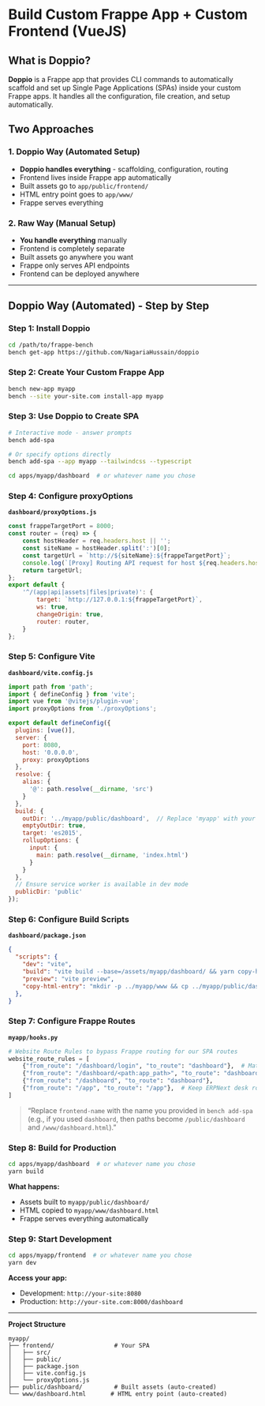 # Build Custom Frappe App + Custom Frontend (VueJS)

## What is Doppio?

**Doppio** is a Frappe app that provides CLI commands to automatically scaffold and set up Single Page Applications (SPAs) inside your custom Frappe apps. It handles all the configuration, file creation, and setup automatically.

## Two Approaches

### 1. Doppio Way (Automated Setup)
- **Doppio handles everything** - scaffolding, configuration, routing
- Frontend lives inside Frappe app automatically
- Built assets go to `app/public/frontend/`
- HTML entry point goes to `app/www/`
- Frappe serves everything

### 2. Raw Way (Manual Setup)
- **You handle everything** manually
- Frontend is completely separate
- Built assets go anywhere you want
- Frappe only serves API endpoints
- Frontend can be deployed anywhere

---

## Doppio Way (Automated) - Step by Step

### Step 1: Install Doppio
```bash
cd /path/to/frappe-bench
bench get-app https://github.com/NagariaHussain/doppio
```

### Step 2: Create Your Custom Frappe App
```bash
bench new-app myapp
bench --site your-site.com install-app myapp
```

### Step 3: Use Doppio to Create SPA
```bash
# Interactive mode - answer prompts
bench add-spa

# Or specify options directly
bench add-spa --app myapp --tailwindcss --typescript

cd apps/myapp/dashboard  # or whatever name you chose

```

### Step 4: Configure proxyOptions
**`dashboard/proxyOptions.js`**
```javascript
const frappeTargetPort = 8000;
const router = (req) => {
	const hostHeader = req.headers.host || '';
	const siteName = hostHeader.split(':')[0];
	const targetUrl = `http://${siteName}:${frappeTargetPort}`;
	console.log(`[Proxy] Routing API request for host ${req.headers.host} to ${targetUrl}${req.url}`);
	return targetUrl;
};
export default {
	'^/(app|api|assets|files|private)': {
		target: `http://127.0.0.1:${frappeTargetPort}`,
		ws: true,
		changeOrigin: true,
		router: router,
	}
};
```
### Step 5: Configure Vite
**`dashboard/vite.config.js`**
```javascript
import path from 'path';
import { defineConfig } from 'vite';
import vue from '@vitejs/plugin-vue';
import proxyOptions from './proxyOptions';

export default defineConfig({
  plugins: [vue()],
  server: {
    port: 8080,
    host: '0.0.0.0',
    proxy: proxyOptions
  },
  resolve: {
    alias: {
      '@': path.resolve(__dirname, 'src')
    }
  },
  build: {
    outDir: '../myapp/public/dashboard',  // Replace 'myapp' with your actual app name
    emptyOutDir: true,
    target: 'es2015',
    rollupOptions: {
      input: {
        main: path.resolve(__dirname, 'index.html')
      }
    }
  },
  // Ensure service worker is available in dev mode
  publicDir: 'public'
});

```

### Step 6: Configure Build Scripts
**`dashboard/package.json`**
```json
{
  "scripts": {
    "dev": "vite",
    "build": "vite build --base=/assets/myapp/dashboard/ && yarn copy-html-entry",  // Replace 'myapp' with your actual app name
    "preview": "vite preview",
    "copy-html-entry": "mkdir -p ../myapp/www && cp ../myapp/public/dashboard/index.html ../myapp/www/dashboard.html"  // Replace 'myapp' with your actual app name
  },
}
```

### Step 7: Configure Frappe Routes
**`myapp/hooks.py`**
```python
# Website Route Rules to bypass Frappe routing for our SPA routes
website_route_rules = [
	{"from_route": "/dashboard/login", "to_route": "dashboard"},  # Match your frontend name
	{"from_route": "/dashboard/<path:app_path>", "to_route": "dashboard"},
	{"from_route": "/dashboard", "to_route": "dashboard"},
	{"from_route": "/app", "to_route": "/app"},  # Keep ERPNext desk routing
]
```
> “Replace `frontend-name` with the name you provided in `bench add-spa` (e.g., if you used `dashboard`, then paths become `/public/dashboard` and `/www/dashboard.html`).”


### Step 8: Build for Production
```bash
cd apps/myapp/dashboard  # or whatever name you chose
yarn build
```

**What happens:**
- Assets built to `myapp/public/dashboard/`
- HTML copied to `myapp/www/dashboard.html`
- Frappe serves everything automatically

### Step 9: Start Development
```bash
cd apps/myapp/frontend  # or whatever name you chose
yarn dev
```

**Access your app:**
- Development: `http://your-site:8080`
- Production: `http://your-site.com:8000/dashboard`


---

**Project Structure**
```
myapp/
├── frontend/                 # Your SPA
│   ├── src/
│   ├── public/
│   ├── package.json
│   ├── vite.config.js
│   └── proxyOptions.js
├── public/dashboard/         # Built assets (auto-created)
└── www/dashboard.html       # HTML entry point (auto-created)
```